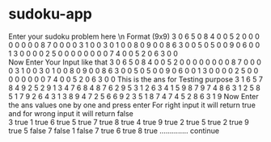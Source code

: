 # sudoku-app


Enter your sudoku problem here 
\n Format (9x9) 
 3 0 6 5 0 8 4 0 0 
 5 2 0 0 0 0 0 0 0 
 0 8 7 0 0 0 0 3 1 
 0 0 3 0 1 0 0 8 0 
 9 0 0 8 6 3 0 0 5 
 0 5 0 0 9 0 6 0 0 
 1 3 0 0 0 0 2 5 0 
 0 0 0 0 0 0 0 7 4 
 0 0 5 2 0 6 3 0 0  
Now Enter Your Input like that 
3 0 6 5 0 8 4 0 0
5 2 0 0 0 0 0 0 0
0 8 7 0 0 0 0 3 1
0 0 3 0 1 0 0 8 0
9 0 0 8 6 3 0 0 5
0 5 0 0 9 0 6 0 0
1 3 0 0 0 0 2 5 0
0 0 0 0 0 0 0 7 4
0 0 5 2 0 6 3 0 0
This is the ans for Testing purpose
3 1 6 5 7 8 4 9 2 
5 2 9 1 3 4 7 6 8 
4 8 7 6 2 9 5 3 1 
2 6 3 4 1 5 9 8 7 
9 7 4 8 6 3 1 2 5 
8 5 1 7 9 2 6 4 3 
1 3 8 9 4 7 2 5 6 
6 9 2 3 5 1 8 7 4 
7 4 5 2 8 6 3 1 9 
Now Enter the ans values one by one and press enter 
For right input it will return true and for wrong input it will return false  
3
true
1
true
6
true
5
true
7
true
8
true
4
true
9
true
2
true
5
true
2
true
9
true
5
false
7
false
1
false
7
true
6
true
8
true
.............. continue


